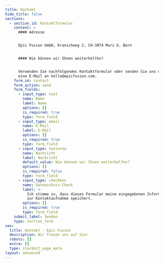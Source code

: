 ```yaml
---
title: Kontakt
hide_title: false
sections:
  - section_id: Kontaktformular
    content: >
      #### Adresse


      Epic Fusion GmbH, Kranichweg 2, CH-3074 Muri b. Bern


      #### Wie können wir Ihnen weiterhelfen?


      Verwenden Sie nachfolgendes Kontaktformular oder senden Sie uns direkt
      eine E-Mail an hello@epicfusion.com.
    form_id: contact
    form_action: send
    form_fields:
      - input_type: text
        name: Name
        label: Name
        options: []
        is_required: true
        type: form_field
      - input_type: email
        name: E-Mail
        label: E-Mail
        options: []
        is_required: true
        type: form_field
      - input_type: textarea
        name: Nachricht
        label: Nachricht
        default_value: Wie können wir Ihnen weiterhelfen?
        options: []
        is_required: false
        type: form_field
      - input_type: checkbox
        name: Datenschutz-Check
        label: >-
          Ich stimme zu, dass dieses Formular meine eingegebenen Informationen
          zur Kontaktaufnahme speichert.
        options: []
        is_required: true
        type: form_field
    submit_label: Senden
    type: section_form
seo:
  title: Kontakt - Epic Fusion
  description: Wir freuen uns auf Sie!
  robots: []
  extra: []
  type: stackbit_page_meta
layout: advanced
---
```

